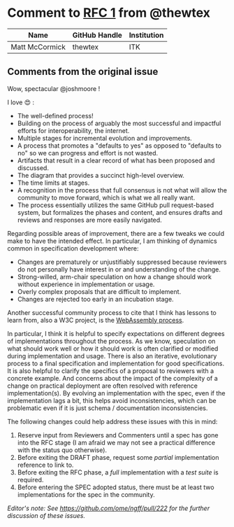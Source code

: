 # Comment to [RFC 1](../1) from @thewtex

| Name                   | GitHub Handle | Institution          |
|------------------------|---------------|----------------------|
| Matt McCormick         | thewtex       | ITK                  |

## Comments from the original issue

Wow, spectacular @joshmoore !

I love :heart_eyes: :

- The well-defined process!
- Building on the process of arguably the most successful and impactful efforts for interoperability, the internet.
- Multiple stages for incremental evolution and improvements.
- A process that promotes a "defaults to yes" as opposed to "defaults to no" so we can progress and effort is not wasted.
- Artifacts that result in a clear record of what has been proposed and discussed.
- The diagram that provides a succinct high-level overview.
- The time limits at stages.
- A recognition in the process that full consensus is not what will allow the community to move forward, which is what we all really want.
- The process essentially utilizes the same GitHub pull request-based system, but formalizes the phases and content, and ensures drafts and reviews and responses are more easily navigated.

Regarding possible areas of improvement, there are a few tweaks we could make
to have the intended effect. In particular, I am thinking of dynamics common in
specification development where:

- Changes are prematurely or unjustifiably suppressed because reviewers do not personally have interest in or and understanding of the change.
- Strong-willed, arm-chair speculation on how a change should work without experience in implementation or usage.
- Overly complex proposals that are difficult to implement.
- Changes are rejected too early in an incubation stage.

Another successful community process to cite that I think has lessons to learn
from, also a W3C project, is the [WebAssembly
process](https://github.com/WebAssembly/meetings/blob/main/process/phases.md).

In particular, I think it is helpful to specify expectations on different
degrees of implementations throughout the process. As we know, speculation on
what should work well or how it should work is often clarified or modified
during implementation and usage. There is also an iterative, evolutionary
process to a final specification and implementation for good specifications. It
is also helpful to clarify the specifics of a proposal to reviewers with a
concrete example. And concerns about the impact of the complexity of a change
on practical deployment are often resolved with reference implementation(s). By
evolving an implementation with the spec, even if the implementation lags a
bit, this helps avoid inconsistencies, which can be problematic even if it is
just schema / documentation inconsistencies.

The following changes could help address these issues with this in mind:

1. Reserve input from Reviewers and Commenters until a spec has gone into the
   RFC stage (I am afraid we may not see a practical difference with the status
   quo otherwise).
2. Before exiting the DRAFT phase, request some *partial* implementation
   reference to link to.
3. Before exiting the RFC phase, a *full* implementation with a *test suite* is
   required.
4. Before entering the SPEC adopted status, there must be at least two
   implementations for the spec in the community.

*Editor's note: See https://github.com/ome/ngff/pull/222 for the further
discussion of these issues.*
